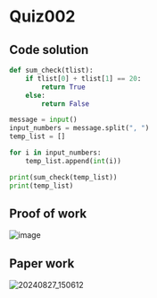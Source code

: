 # Quiz002

## Code solution
```.py
def sum_check(tlist):
    if tlist[0] + tlist[1] == 20:
        return True
    else:
        return False

message = input()
input_numbers = message.split(", ")
temp_list = []

for i in input_numbers:
    temp_list.append(int(i))

print(sum_check(temp_list))
print(temp_list)
```

## Proof of work
![image](https://github.com/user-attachments/assets/573c7c1d-abaf-4921-a752-404eac0c70ec)

## Paper work
![20240827_150612](https://github.com/user-attachments/assets/32efc874-118f-484b-979c-07f8953fca08)
